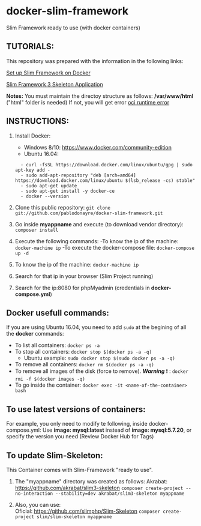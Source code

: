 # docker-slim-framework
Slim Framework ready to use (with docker containers)

## TUTORIALS:
This repository was prepared with the information in the following links:

[Set up Slim Framework on Docker](https://morgandavison.com/2016/10/01/set-up-slim-framework-on-docker)

[Slim Framework 3 Skeleton Application](https://github.com/slimphp/Slim-Skeleton)

**Notes:**
    You must maintain the directoy structure as follows: **/var/www/html** ("html" folder is needed)
    If not, you will get error [oci runtime error](https://github.com/moby/moby/issues/26855)

## INSTRUCTIONS:
1. Install Docker:
   - Windows 8/10: https://www.docker.com/community-edition
   - Ubuntu 16.04:
   ```
     - curl -fsSL https://download.docker.com/linux/ubuntu/gpg | sudo apt-key add -
     - sudo add-apt-repository "deb [arch=amd64] https://download.docker.com/linux/ubuntu $(lsb_release -cs) stable"
     - sudo apt-get update
     - sudo apt-get install -y docker-ce
     - docker --version
   ```  
2. Clone this public repository:
   `git clone git://github.com/pablodonayre/docker-slim-framework.git`

3. Go inside **myappname** and execute (to download vendor directory): `composer install`

4. Execute the following commands:
   -To know the ip of the machine: `docker-machine ip`
   -To execute the docker-compose file: `docker-compose up -d`

5. To know the ip of the machine: `docker-machine ip`

6. Search for that ip in your browser (Slim Project running)

7. Search for the ip:8080 for phpMyadmin (credentials in **docker-compose.yml**)

## Docker usefull commands:
If you are using Ubuntu 16.04, you need to add `sudo` at the begining of all the **docker** commands:

- To list all containers: `docker ps -a`
- To stop all containers: `docker stop $(docker ps -a -q)`
  - Ubuntu example: `sudo docker stop $(sudo docker ps -a -q)`
- To remove all containers: `docker rm $(docker ps -a -q)`
- To remove all images of the disk (force to remove). ***Warning*** :exclamation: : `docker rmi -f $(docker images -q)`
- To go inside the container: `docker exec -it <name-of-the-container> bash`

## To use latest versions of containers:
For example, you only need to modify te following, inside docker-compose.yml: 
Use **image: mysql:latest** instead of **image: mysql:5.7.20**, or specify the version you need (Review Docker Hub for Tags)

## To update Slim-Skeleton:
This Container comes with Slim-Framework "ready to use".

1. The "myappname" directory was created as follows:
Akrabat: https://github.com/akrabat/slim3-skeleton
`composer create-project --no-interaction --stability=dev akrabat/slim3-skeleton myappname`

2. Also, you can use:	
Oficial: https://github.com/slimphp/Slim-Skeleton
`composer create-project slim/slim-skeleton myappname`
